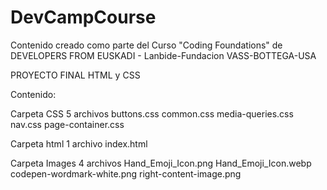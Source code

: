 # DevCampCourse
Contenido creado como parte del Curso "Coding Foundations" de DEVELOPERS FROM EUSKADI - Lanbide-Fundacion VASS-BOTTEGA-USA

PROYECTO FINAL HTML y CSS

Contenido:

Carpeta CSS 5 archivos buttons.css common.css media-queries.css nav.css page-container.css

Carpeta html 1 archivo index.html

Carpeta Images 4 archivos Hand_Emoji_Icon.png Hand_Emoji_Icon.webp codepen-wordmark-white.png right-content-image.png
